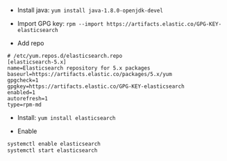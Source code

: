 - Install java: `yum install java-1.8.0-openjdk-devel`

- Import GPG key: `rpm --import https://artifacts.elastic.co/GPG-KEY-elasticsearch`

- Add repo

```
# /etc/yum.repos.d/elasticsearch.repo
[elasticsearch-5.x]
name=Elasticsearch repository for 5.x packages
baseurl=https://artifacts.elastic.co/packages/5.x/yum
gpgcheck=1
gpgkey=https://artifacts.elastic.co/GPG-KEY-elasticsearch
enabled=1
autorefresh=1
type=rpm-md
```

- Install: `yum install elasticsearch`

- Enable

``` bash
systemctl enable elasticsearch
systemctl start elasticsearch
```
